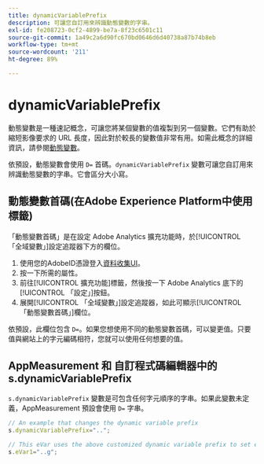 ```yaml
---
title: dynamicVariablePrefix
description: 可讓您自訂用來辨識動態變數的字串。
exl-id: fe208723-0cf2-4899-be7a-8f23c6501c11
source-git-commit: 1a49c2a6d90fc670bd0646d6d40738a87b74b8eb
workflow-type: tm+mt
source-wordcount: '211'
ht-degree: 89%

---
```


# dynamicVariablePrefix

動態變數是一種速記概念，可讓您將某個變數的值複製到另一個變數。它們有助於縮短影像要求的 URL 長度，因此對於較長的變數值非常有用。如需此概念的詳細資訊，請參閱[動態變數](../page-vars/dynamic-variables.md)。

依預設，動態變數會使用 `D=` 首碼。`dynamicVariablePrefix` 變數可讓您自訂用來辨識動態變數的字串。它會區分大小寫。

## 動態變數首碼(在Adobe Experience Platform中使用標籤)

「動態變數首碼」是在設定 Adobe Analytics 擴充功能時，於[!UICONTROL 「全域變數」]設定追蹤器下方的欄位。

1. 使用您的AdobeID憑證登入[資料收集UI](https://experience.adobe.com/data-collection)。
2. 按一下所需的屬性。
3. 前往[!UICONTROL 擴充功能]標籤，然後按一下 Adobe Analytics 底下的[!UICONTROL 「設定」]按鈕。
4. 展開[!UICONTROL 「全域變數」]設定追蹤器，如此可顯示[!UICONTROL 「動態變數首碼」]欄位。

依預設，此欄位包含 `D=`。如果您想使用不同的動態變數首碼，可以變更值。只要值與網站上的字元編碼相符，您就可以使用任何想要的值。

## AppMeasurement 和 自訂程式碼編輯器中的 s.dynamicVariablePrefix

`s.dynamicVariablePrefix` 變數是可包含任何字元順序的字串。如果此變數未定義，AppMeasurement 預設會使用 `D=` 字串。

```js
// An example that changes the dynamic variable prefix
s.dynamicVariablePrefix="..";

// This eVar uses the above customized dynamic variable prefix to set eVar to page URL
s.eVar1="..g";
```
